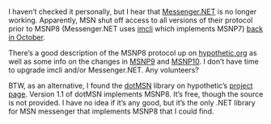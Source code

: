I haven’t checked it personally, but I hear that
[Messenger.NET](http://devhawk.net/prj_messenger.aspx) is no longer
working. Apparently, MSN shut off access to all versions of their
protocol prior to MSNP8 (Messenger.NET uses
[imcli](http://www.sellsbrothers.com/tools/#imcli) which implements
MSNP7) [back in October](http://www.hypothetic.org/docs/msn/sitev2.0/).

There’s a good description of the MSNP8 protocol up on
[hypothetic.org](http://www.hypothetic.org/docs/msn/index.php) as well
as some info on the changes in
[MSNP9](http://www.hypothetic.org/docs/msn/research/msnp9.php) and
[MSNP10](http://www.hypothetic.org/docs/msn/research/msnp10.php). I
don’t have time to upgrade imcli and/or Messenger.NET. Any volunteers?

BTW, as an alternative, I found the
[dotMSN](http://members.home.nl/b.geertsema/dotMSN/) library on
hypothetic’s [project
page](http://www.hypothetic.org/docs/msn/resources/projects.php).
Version 1.1 of dotMSN implements MSNP8. It’s free, though the source is
not provided. I have no idea if it’s any good, but it’s the only .NET
library for MSN messenger that implements MSNP8 that I could find.
